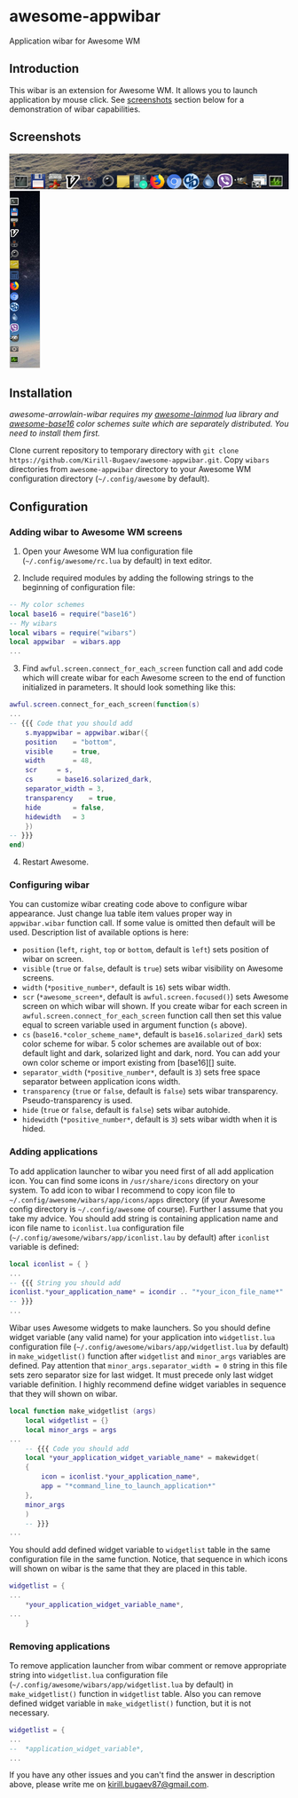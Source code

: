 # awesome-appwibar
Application wibar for Awesome WM

## Introduction

This wibar is an extension for Awesome WM. It allows you to launch application by mouse click. See [screenshots][] section below for a demonstration of wibar capabilities.

## Screenshots

![Screenshot of bottom position](https://github.com/Kirill-Bugaev/awesome-appwibar/blob/master/screenshots/appwibar_screenshot.png)
![Screenshot of left position](https://github.com/Kirill-Bugaev/awesome-appwibar/blob/master/screenshots/appwibar_screenshot2.png)

## Installation

*awesome-arrowlain-wibar requires my [awesome-lainmod][] lua library and [awesome-base16][] color schemes suite which are separately distributed. You need to install them first.*

Clone current repository to temporary directory with `git clone https://github.com/Kirill-Bugaev/awesome-appwibar.git`. Copy `wibars` directories from `awesome-appwibar` directory to your Awesome WM configuration directory (`~/.config/awesome` by default).

## Configuration

### Adding wibar to Awesome WM screens

1. Open your Awesome WM lua configuration file (`~/.config/awesome/rc.lua` by default) in text editor.

2. Include required modules by adding the following strings to the beginning of configuration file:

```lua
-- My color schemes
local base16 = require("base16")
-- My wibars
local wibars = require("wibars")
local appwibar	= wibars.app
...
```

3. Find `awful.screen.connect_for_each_screen` function call and add code which will create wibar for each Awesome screen to the end of function initialized in parameters. It should look something like this:

```lua
awful.screen.connect_for_each_screen(function(s)
...
-- {{{ Code that you should add
    s.myappwibar = appwibar.wibar({
	position	= "bottom",
	visible		= true,
	width		= 48,
	scr		= s,
	cs		= base16.solarized_dark,
	separator_width	= 3,
	transparency	= true,
	hide		= false,
	hidewidth	= 3
    })
-- }}}
end)
```

4. Restart Awesome.

### Configuring wibar

You can customize wibar creating code above to configure wibar appearance. Just change lua table item values proper way in `appwibar.wibar` function call. If some value is omitted then default will be used. Description list of available options is here:

*  `position` (`left`, `right`, `top` or `bottom`, default is `left`) sets position of wibar on screen.
*  `visible` (`true` or `false`, default is `true`) sets wibar visibility on Awesome screens.
*  `width` (`*positive_number*`, default is `16`) sets wibar width.
*  `scr` (`*awesome_screen*`, default is `awful.screen.focused()`) sets Awesome screen on which wibar will shown. If you create wibar for each screen in `awful.screen.connect_for_each_screen` function call then set this value equal to screen variable used in argument function (`s` above).
*  `cs` (`base16.*color_scheme_name*`, default is `base16.solarized_dark`) sets color scheme for wibar. 5 color schemes are available out of box: default light and dark, solarized light and dark, nord. You can add your own color scheme or import existing from [base16][] suite.
*  `separator_width` (`*positive_number*`, default is `3`) sets free space separator between application icons width.
*  `transparency` (`true` or `false`, default is `false`) sets wibar transparency. Pseudo-transparency is used.
*  `hide` (`true` or `false`, default is `false`) sets wibar autohide.
*  `hidewidth` (`*positive_number*`, default is `3`) sets wibar width when it is hided.

### Adding applications

To add application launcher to wibar you need first of all add application icon. You can find some icons in `/usr/share/icons` directory on your system. To add icon to wibar I recommend to copy icon file to `~/.config/awesome/wibars/app/icons/apps` directory (if your Awesome config directory is `~/.config/awesome` of course). Further I assume that you take my advice. You should add string is containing application name and icon file name to `iconlist.lua` configuration file (`~/.config/awesome/wibars/app/iconlist.lau` by default) after `iconlist` variable is defined:

```lua
local iconlist = { }
...
-- {{{ String you should add
iconlist.*your_application_name* = icondir .. "*your_icon_file_name*"
-- }}}
...

``` 

Wibar uses Awesome widgets to make launchers. So you should define widget variable (any valid name) for your application into `widgetlist.lua` configuration file (`~/.config/awesome/wibars/app/widgetlist.lua` by default) in `make_widgetlist()` function after `widgetlist` and `minor_args` variables are defined. Pay attention that `minor_args.separator_width = 0` string in this file sets zero separator size for last widget. It must precede only last widget variable definition. I highly recommend define widget variables in sequence that they will shown on wibar.

```lua
local function make_widgetlist (args)
    local widgetlist = {}
    local minor_args = args
...
    -- {{{ Code you should add
    local *your_application_widget_variable_name* = makewidget(
	{
	    icon = iconlist.*your_application_name*,
	    app = "*command_line_to_launch_application*"
	},
	minor_args
    )
    -- }}}
...

```

You should add defined widget variable to `widgetlist` table in the same configuration file in the same function. Notice, that sequence in which icons will shown on wibar is the same that they are placed in this table.
```lua
widgetlist = {
...
    *your_application_widget_variable_name*,
...
    }
```

### Removing applications

To remove application launcher from wibar comment or remove appropriate string into `widgetlist.lua` configuration file (`~/.config/awesome/wibars/app/widgetlist.lua` by default) in `make_widgetlist()` function in `widgetlist` table. Also you can remove defined widget variable in `make_widgetlist()` function, but it is not necessary.
```lua
widgetlist = {
...
--  *application_widget_variable*,
...
```

If you have any other issues and you can't find the answer in description above, please write me on kirill.bugaev87@gmail.com.

[screenshots]: #Screenshots
[awesome-lainmod]: https://github.com/Kirill-Bugaev/awesome-lainmod
[awesome-base16]: https://github.com/Kirill-Bugaev/awesome-base16
